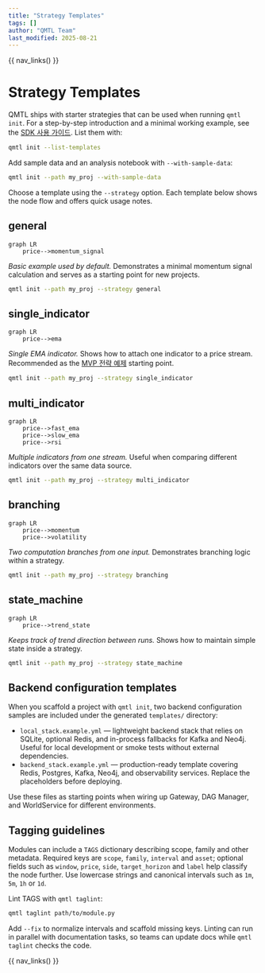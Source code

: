```yaml
---
title: "Strategy Templates"
tags: []
author: "QMTL Team"
last_modified: 2025-08-21
---
```


{{ nav_links() }}

<!-- markdownlint-disable MD013 MD025 MD012 -->

# Strategy Templates

QMTL ships with starter strategies that can be used when running `qmtl init`.
For a step-by-step introduction and a minimal working example, see the
[SDK 사용 가이드](../guides/sdk_tutorial.md).
List them with:

```bash
qmtl init --list-templates
```

Add sample data and an analysis notebook with `--with-sample-data`:

```bash
qmtl init --path my_proj --with-sample-data
```

Choose a template using the `--strategy` option. Each template below shows the
node flow and offers quick usage notes.

## general

```mermaid
graph LR
    price-->momentum_signal
```

*Basic example used by default.* Demonstrates a minimal momentum signal
calculation and serves as a starting point for new projects.

```bash
qmtl init --path my_proj --strategy general
```

## single_indicator

```mermaid
graph LR
    price-->ema
```

*Single EMA indicator.* Shows how to attach one indicator to a price stream.
Recommended as the [MVP 전략 예제](../guides/sdk_tutorial.md) starting point.

```bash
qmtl init --path my_proj --strategy single_indicator
```

## multi_indicator

```mermaid
graph LR
    price-->fast_ema
    price-->slow_ema
    price-->rsi
```

*Multiple indicators from one stream.* Useful when comparing different
indicators over the same data source.

```bash
qmtl init --path my_proj --strategy multi_indicator
```

## branching

```mermaid
graph LR
    price-->momentum
    price-->volatility
```

*Two computation branches from one input.* Demonstrates branching logic within a
strategy.

```bash
qmtl init --path my_proj --strategy branching
```

## state_machine

```mermaid
graph LR
    price-->trend_state
```

*Keeps track of trend direction between runs.* Shows how to maintain simple
state inside a strategy.

```bash
qmtl init --path my_proj --strategy state_machine
```

## Backend configuration templates

When you scaffold a project with `qmtl init`, two backend configuration samples
are included under the generated `templates/` directory:

* `local_stack.example.yml` &mdash; lightweight backend stack that relies on
  SQLite, optional Redis, and in-process fallbacks for Kafka and Neo4j. Useful
  for local development or smoke tests without external dependencies.
* `backend_stack.example.yml` &mdash; production-ready template covering Redis,
  Postgres, Kafka, Neo4j, and observability services. Replace the placeholders
  before deploying.

Use these files as starting points when wiring up Gateway, DAG Manager, and
WorldService for different environments.

## Tagging guidelines

Modules can include a `TAGS` dictionary describing scope, family and other
metadata. Required keys are `scope`, `family`, `interval` and `asset`; optional
fields such as `window`, `price`, `side`, `target_horizon` and `label` help
classify the node further. Use lowercase strings and canonical intervals such as
`1m`, `5m`, `1h` or `1d`.

Lint TAGS with `qmtl taglint`:

```bash
qmtl taglint path/to/module.py
```

Add `--fix` to normalize intervals and scaffold missing keys. Linting can run in
parallel with documentation tasks, so teams can update docs while `qmtl taglint`
checks the code.

{{ nav_links() }}

